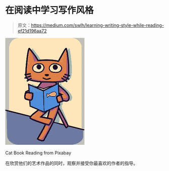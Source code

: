 # 在阅读中学习写作风格

> 原文：<https://medium.com/swlh/learning-writing-style-while-reading-ef21d196aa72>

![](img/5e14156b69bca040ffc1e55e9b78498b.png)

Cat Book Reading from Pixabay

在欣赏他们的艺术作品的同时，观察并接受你最喜欢的作者的指导。